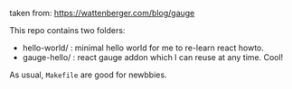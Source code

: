 
taken from: https://wattenberger.com/blog/gauge

This repo contains two folders:

* hello-world/ : minimal hello world for me to re-learn react howto.
* gauge-hello/ : react gauge addon which I can reuse at any time. Cool!

As usual, `Makefile` are good for newbbies.